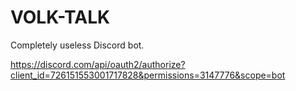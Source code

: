 # VOLK-TALK
Сompletely useless Discord bot.

https://discord.com/api/oauth2/authorize?client_id=726151553001717828&permissions=3147776&scope=bot
